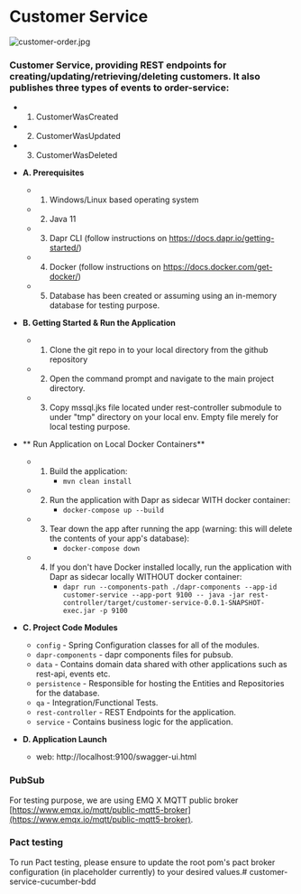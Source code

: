 # Customer Service

![customer-order.jpg](customer-order.jpg)

###  Customer Service, providing REST endpoints for creating/updating/retrieving/deleting customers. It also publishes three types of events to order-service:  
  * 1. CustomerWasCreated
  * 2. CustomerWasUpdated
  * 3. CustomerWasDeleted
  

* **A. Prerequisites**
   * 1. Windows/Linux based operating system
   * 2. Java 11 
   * 3. Dapr CLI (follow instructions on https://docs.dapr.io/getting-started/)
   * 4. Docker (follow instructions on https://docs.docker.com/get-docker/)
   * 5. Database has been created or assuming using an in-memory database for testing purpose.
  

* **B. Getting Started & Run the Application**
   * 1. Clone the git repo in to your local directory from the github repository
        
   * 2. Open the command prompt and navigate to the main project directory.
  
   * 3. Copy mssql.jks file located under rest-controller submodule to under "tmp" directory on your local env. Empty file merely for local testing purpose.


* ** Run Application on Local Docker Containers**

   * 1. Build the application:
        * `mvn clean install`

   * 2. Run the application with Dapr as sidecar WITH docker container:
        * `docker-compose up --build`

   * 3. Tear down the app after running the app (warning: this will delete the contents of your app's database):
        * `docker-compose down`

   * 4. If you don't have Docker installed locally, run the application with Dapr as sidecar locally WITHOUT docker container:
        * `dapr run --components-path ./dapr-components --app-id customer-service --app-port 9100 -- java -jar rest-controller/target/customer-service-0.0.1-SNAPSHOT-exec.jar -p 9100`
    

* **C. Project Code Modules**
    * `config` - Spring Configuration classes for all of the modules.
    * `dapr-components` - dapr components files for pubsub.
    * `data` - Contains domain data shared with other applications such as rest-api, events etc.
    * `persistence` - Responsible for hosting the Entities and Repositories for the database. 
    * `qa` - Integration/Functional Tests.
    * `rest-controller` - REST Endpoints for the application.
    * `service` - Contains business logic for the application.


* **D. Application Launch**
    * web: http://localhost:9100/swagger-ui.html


### PubSub

For testing purpose, we are using EMQ X MQTT public broker [https://www.emqx.io/mqtt/public-mqtt5-broker](https://www.emqx.io/mqtt/public-mqtt5-broker).

### Pact testing

To run Pact testing, please ensure to update the root pom's pact broker configuration (in placeholder currently) to your desired values.# customer-service-cucumber-bdd
